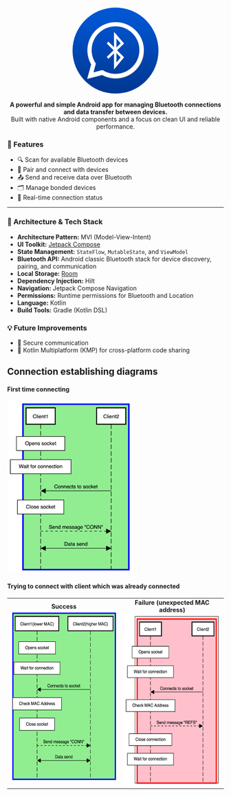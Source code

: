 <p align="center">
  <img src="images/logo.png" alt="Logo" width="200" height="200" style="border-radius: 50%;">
</p>

<p align="center">
  <strong>A powerful and simple Android app for managing Bluetooth connections and data transfer between devices.</strong><br>
  Built with native Android components and a focus on clean UI and reliable performance.
</p>

### 📱 Features

- 🔍 Scan for available Bluetooth devices
- 🔗 Pair and connect with devices
- 📤 Send and receive data over Bluetooth
- 🗂️ Manage bonded devices
- 📶 Real-time connection status
---

### 🧱 Architecture & Tech Stack

- **Architecture Pattern:** MVI (Model-View-Intent)
- **UI Toolkit:** [Jetpack Compose](https://developer.android.com/jetpack/compose)  
- **State Management:** `StateFlow`, `MutableState`, and `ViewModel`  
- **Bluetooth API:** Android classic Bluetooth stack for device discovery, pairing, and communication  
- **Local Storage:** [Room](https://developer.android.com/jetpack/androidx/releases/room)  
- **Dependency Injection:** Hilt  
- **Navigation:** Jetpack Compose Navigation  
- **Permissions:** Runtime permissions for Bluetooth and Location  
- **Language:** Kotlin  
- **Build Tools:** Gradle (Kotlin DSL)  

### 💡 Future Improvements
- 🔐 Secure communication
- 🧩 Kotlin Multiplatform (KMP) for cross-platform code sharing

## Connection establishing diagrams

#### First time connecting

<img src="images/firstTimeConnecting.png" alt="Success" height="400">

#### Trying to connect with client which was already connected

<table>
  <tr>
    <td align="center">
      <b>Success</b><br>
      <img src="images/knownConnectionSuccess.png" alt="Success" height="400">
    </td>
    <td align="center">
      <b>Failure (unexpected MAC address)</b><br>
      <img src="images/knownConnectionFailure.png" alt="Failure" height="400">
    </td>
  </tr>
</table>
